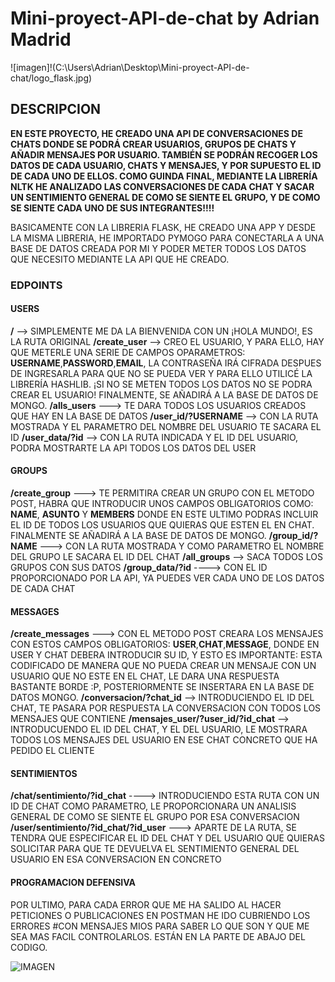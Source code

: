 # Mini-proyect-API-de-chat by Adrian Madrid

![imagen]!(C:\Users\Adrian\Desktop\Mini-proyect-API-de-chat/logo_flask.jpg)

## DESCRIPCION 

**EN ESTE PROYECTO, HE CREADO UNA API DE CONVERSACIONES DE CHATS DONDE SE PODRÁ CREAR USUARIOS, GRUPOS DE CHATS Y AÑADIR MENSAJES 
POR USUARIO. TAMBIÉN SE PODRÁN RECOGER LOS DATOS DE CADA USUARIO, CHATS Y MENSAJES, Y POR SUPUESTO EL ID DE CADA UNO DE ELLOS.
COMO GUINDA FINAL, MEDIANTE LA LIBRERÍA NLTK HE ANALIZADO LAS CONVERSACIONES DE CADA CHAT Y SACAR UN SENTIMIENTO GENERAL DE COMO SE SIENTE EL GRUPO, Y DE COMO SE SIENTE CADA UNO DE SUS INTEGRANTES!!!!**


BASICAMENTE CON LA LIBRERIA FLASK, HE CREADO UNA APP Y DESDE LA MISMA LIBRERIA, HE IMPORTADO PYMOGO PARA CONECTARLA A UNA BASE DE
DATOS CREADA POR MI Y PODER METER TODOS LOS DATOS QUE NECESITO MEDIANTE LA API QUE HE CREADO.

### EDPOINTS

#### USERS 

**/** --> SIMPLEMENTE ME DA LA BIENVENIDA CON UN ¡HOLA MUNDO!, ES LA RUTA ORIGINAL
**/create_user** --> CREO EL USUARIO, Y PARA ELLO, HAY QUE METERLE UNA SERIE DE CAMPOS OPARAMETROS:
**USERNAME**,**PASSWORD**,**EMAIL**,
LA CONTRASEÑA IRÁ CIFRADA DESPUES DE INGRESARLA PARA QUE NO SE PUEDA VER Y PARA ELLO UTILICÉ LA LIBRERÍA HASHLIB. 
¡SI NO SE METEN TODOS LOS DATOS NO SE PODRA CREAR EL USUARIO! FINALMENTE, SE AÑADIRÁ A LA BASE DE DATOS DE MONGO.
**/alls_users** ---> TE DARA TODOS LOS USUARIOS CREADOS QUE HAY EN LA BASE DE DATOS
**/user_id/?USERNAME** --> CON LA RUTA MOSTRADA Y EL PARAMETRO DEL NOMBRE DEL USUARIO TE SACARA EL ID
**/user_data/?id** --> CON LA RUTA INDICADA Y EL ID DEL USUARIO, PODRA MOSTRARTE LA API TODOS LOS DATOS DEL USER

####  GROUPS

**/create_group** ---> TE PERMITIRA CREAR UN GRUPO CON EL METODO POST, HABRA QUE INTRODUCIR UNOS CAMPOS OBLIGATORIOS COMO:
**NAME**,
**ASUNTO** Y **MEMBERS** DONDE EN ESTE ULTIMO PODRAS INCLUIR EL ID DE TODOS LOS USUARIOS QUE QUIERAS QUE ESTEN EL EN CHAT. 
FINALMENTE
SE AÑADIRÁ A LA BASE DE DATOS DE MONGO.
**/group_id/?NAME** ---> CON LA RUTA MOSTRADA Y COMO PARAMETRO EL NOMBRE DEL GRUPO LE SACARA EL ID DEL CHAT
**/all_groups** --> SACA TODOS LOS GRUPOS CON SUS DATOS
**/group_data/?id** ----> CON EL ID PROPORCIONADO POR LA API, YA PUEDES VER CADA UNO DE LOS DATOS DE CADA CHAT

#### MESSAGES

**/create_messages** ---> CON EL METODO POST CREARA LOS MENSAJES CON ESTOS CAMPOS OBLIGATORIOS: **USER**,**CHAT**,**MESSAGE**,
DONDE EN USER Y CHAT DEBERA INTRODUCIR SU ID, Y ESTO ES IMPORTANTE: ESTA CODIFICADO DE MANERA QUE NO PUEDA CREAR UN MENSAJE CON UN USUARIO QUE NO ESTE EN EL CHAT, LE DARA UNA RESPUESTA BASTANTE BORDE :P, POSTERIORMENTE SE INSERTARA EN LA BASE DE DATOS MONGO.
**/conversacion/?chat_id** --> INTRODUCIENDO EL ID DEL CHAT, TE PASARA POR RESPUESTA LA CONVERSACION CON TODOS LOS MENSAJES QUE CONTIENE
**/mensajes_user/?user_id/?id_chat** --> INTRODUCUENDO EL ID DEL CHAT, Y EL DEL USUARIO, LE MOSTRARA TODOS LOS MENSAJES DEL 
USUARIO EN ESE CHAT CONCRETO QUE HA PEDIDO EL CLIENTE

#### SENTIMIENTOS

**/chat/sentimiento/?id_chat** ----> INTRODUCIENDO ESTA RUTA CON UN ID DE CHAT COMO PARAMETRO, LE PROPORCIONARA UN ANALISIS GENERAL
DE COMO SE SIENTE EL GRUPO POR ESA CONVERSACION
**/user/sentimiento/?id_chat/?id_user** ---> APARTE DE LA RUTA, SE TENDRA QUE ESPECIFICAR EL ID DEL CHAT Y DEL USUARIO QUE QUIERAS
SOLICITAR PARA QUE TE DEVUELVA EL SENTIMIENTO GENERAL DEL USUARIO EN ESA CONVERSACION EN CONCRETO


#### PROGRAMACION DEFENSIVA

POR ULTIMO, PARA CADA ERROR QUE ME HA SALIDO AL HACER PETICIONES O PUBLICACIONES EN POSTMAN HE IDO CUBRIENDO LOS ERRORES
#CON MENSAJES MIOS PARA SABER LO QUE SON Y QUE ME SEA MAS FACIL CONTROLARLOS. ESTÁN EN LA PARTE DE ABAJO DEL CODIGO.


![IMAGEN](C:\Users\Adrian\Desktop\Mini-proyect-API-de-chat/apis_everywhere.png)






